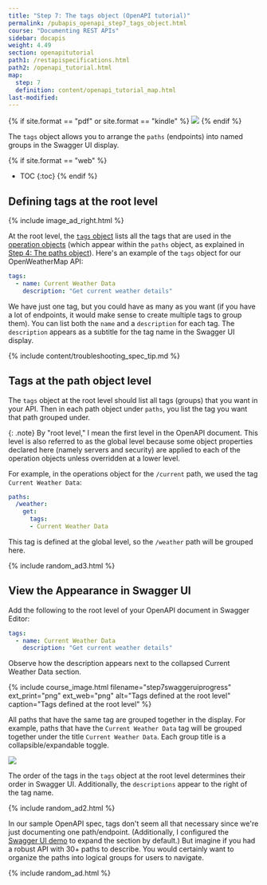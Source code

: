```yaml
---
title: "Step 7: The tags object (OpenAPI tutorial)"
permalink: /pubapis_openapi_step7_tags_object.html
course: "Documenting REST APIs"
sidebar: docapis
weight: 4.49
section: openapitutorial
path1: /restapispecifications.html
path2: /openapi_tutorial.html
map:
  step: 7
  definition: content/openapi_tutorial_map.html
last-modified: 
---
```


{% if site.format == "pdf" or site.format == "kindle" %}
<img src="https://s3.us-west-1.wasabisys.com/idbwmedia.com/images/api/openapistep7.png"/>
{% endif %}

The `tags` object allows you to arrange the `paths` (endpoints) into named groups in the Swagger UI display.

{% if site.format == "web" %}
* TOC
{:toc}
{% endif %}

## Defining tags at the root level

{% include image_ad_right.html %}

At the root level, the [`tags` object](https://github.com/OAI/OpenAPI-Specification/blob/master/versions/3.0.3.md#tagObject) lists all the tags that are used in the [operation objects](https://github.com/OAI/OpenAPI-Specification/blob/master/versions/3.0.3.md#operationObject) (which appear within the `paths` object, as explained in [Step 4: The paths object](pubapis_openapi_step4_paths_object.html)). Here's an example of the `tags` object for our OpenWeatherMap API:

```yaml
tags:
  - name: Current Weather Data
    description: "Get current weather details"
```

We have just one tag, but you could have as many as you want (if you have a lot of endpoints, it would make sense to create multiple tags to group them). You can list both the `name` and a `description` for each tag. The `description` appears as a subtitle for the tag name in the Swagger UI display.

{% include content/troubleshooting_spec_tip.md %}

## Tags at the path object level

The `tags` object at the root level should list all tags (groups) that you want in your API. Then in each path object under `paths`, you list the tag you want that path grouped under.

{: .note}
By "root level," I mean the first level in the OpenAPI document. This level is also referred to as the global level because some object properties declared here (namely servers and security) are applied to each of the operation objects unless overridden at a lower level.

For example, in the operations object for the `/current` path, we used the tag `Current Weather Data`:

```yaml
paths:
  /weather:
    get:
      tags:
      - Current Weather Data
```

This tag is defined at the global level, so the `/weather` path will be grouped here.

{% include random_ad3.html %}

## <i class="fa fa-user-circle"></i> View the Appearance in Swagger UI

Add the following to the root level of your OpenAPI document in Swagger Editor:

```yaml
tags:
  - name: Current Weather Data
    description: "Get current weather details"
```

Observe how the description appears next to the collapsed Current Weather Data section.

{% include course_image.html filename="step7swaggeruiprogress" ext_print="png" ext_web="png" alt="Tags defined at the root level" caption="Tags defined at the root level" %}

All paths that have the same tag are grouped together in the display. For example, paths that have the `Current Weather Data` tag will be grouped together under the title `Current Weather Data`. Each group title is a collapsible/expandable toggle.

<a href="https://idratherbewriting.com/learnapidoc/assets/files/swagger/index.html" class="noExtIcon"><img src="https://s3.us-west-1.wasabisys.com/idbwmedia.com/images/api/openapitutorial_tags.png" class="medium" /></a>

The order of the tags in the `tags` object at the root level determines their order in Swagger UI. Additionally, the `descriptions` appear to the right of the tag name.

{% include random_ad2.html %}

In our sample OpenAPI spec, tags don't seem all that necessary since we're just documenting one path/endpoint. (Additionally, I configured the [Swagger UI demo](pubapis_swagger_demo.html) to expand the section by default.) But imagine if you had a robust API with 30+ paths to describe. You would certainly want to organize the paths into logical groups for users to navigate.

{% include random_ad.html %}
